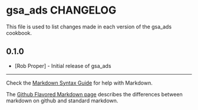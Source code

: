 gsa_ads CHANGELOG
================

This file is used to list changes made in each version of the gsa_ads cookbook.

0.1.0
-----
- [Rob Proper] - Initial release of gsa_ads

- - -
Check the [Markdown Syntax Guide](http://daringfireball.net/projects/markdown/syntax) for help with Markdown.

The [Github Flavored Markdown page](http://github.github.com/github-flavored-markdown/) describes the differences between markdown on github and standard markdown.
